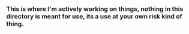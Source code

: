 ### This is where I'm actively working on things, nothing in this directory is meant for use, its a use at your own risk kind of thing.